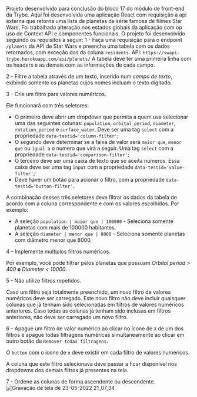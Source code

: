 Projeto desenvolvido para conclusão do bloco 17 do módulo de front-end da Trybe.
Aqui foi desenvolvida uma aplicação React com requisição à api externa que retorna uma lista de planetas da série famosa de filmes Star Wars. Foi trabalhado alteração nos estados globais da aplicação com op uso de Context API e componentes funcionais.
O projeto foi desenvolvido seguindo os requisitos a seguir:
1 - Faça uma requisição para o endpoint `/planets` da API de Star Wars e preencha uma tabela com os dados retornados, com exceção dos da coluna `residents`.
API: `https://swapi-trybe.herokuapp.com/api/planets/`
A tabela deve ter uma primeira linha com os headers e as demais com as informações de cada campo.

2 - Filtre a tabela através de um texto, inserido num *campo de texto*, exibindo somente os planetas cujos nomes incluam o texto digitado.

3 - Crie um filtro para valores numéricos.

Ele funcionará com três seletores:

  - O primeiro deve abrir um dropdown que permita a quem usa selecionar uma das seguintes colunas: `population`, `orbital_period`, `diameter`, `rotation_period` e `surface_water`. Deve ser uma tag `select` com a propriedade `data-testid='column-filter'`;
  - O segundo deve determinar se a faixa de valor será `maior que`, `menor que` ou `igual a` o numero que virá a seguir. Uma tag `select` com a propriedade `data-testid='comparison-filter'`;
  - O terceiro deve ser uma caixa de texto que só aceita números. Essa caixa deve ser uma tag `input` com a propriedade `data-testid='value-filter'`;
  - Deve haver um botão para acionar o filtro, com a propriedade `data-testid='button-filter'`.

A combinação desses três seletores deve filtrar os dados da tabela de acordo com a coluna correspondente e com os valores escolhidos. Por exemplo:
  - A seleção `population | maior que | 100000` - Seleciona somente planetas com mais de 100000 habitantes.
  - A seleção `diameter | menor que | 8000` - Seleciona somente planetas com diâmetro menor que 8000.

4 - Implemente múltiplos filtros numéricos.

Por exemplo, você pode filtrar pelos planetas que possuam _Orbital period > 400_  **e** _Diameter < 10000_.

5 - Não utilize filtros repetidos.

Caso um filtro seja totalmente preenchido, um novo filtro de valores numéricos deve ser carregado. Este novo filtro não deve incluir quaisquer colunas que já tenham sido selecionadas em filtros de valores numéricos anteriores. Caso todas as colunas já tenham sido inclusas em filtros anteriores, não deve ser carregado um novo filtro. 

6 - Apague um filtro de valor numérico ao clicar no ícone de `X` de um dos filtros e apague todas filtragens numéricas simultaneamente ao clicar em outro botão de `Remover todas filtragens`.

O `button` com o ícone de `x` deve existir em cada filtro de valores numéricos.

A coluna que este filtro selecionava deve passar a ficar disponível nos dropdowns dos demais filtros já presentes na tela. 

7 - Ordene as colunas de forma ascendente ou descendente.
![Gravação de tela de 23-05-2022 21_07_34](https://user-images.githubusercontent.com/86837443/169923581-a49975e4-c3a4-4e57-be26-e00063e08578.gif)


